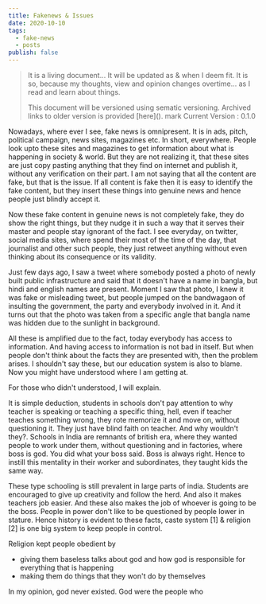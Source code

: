 ```yaml
---
title: Fakenews & Issues
date: 2020-10-10
tags:
  - fake-news
  - posts
publish: false
---
```


> It is a living document… It will be updated as & when I deem fit. It is so, because my thoughts, view and opinion changes overtime… as I read and learn about things.
>
> This document will be versioned using sematic versioning. Archived links to older version is provided \[here\]().
>mark
> Current Version : 0.1.0

Nowadays, where ever I see, fake news is omnipresent. It is in ads, pitch, political campaign, news sites, magazines etc. In short, everywhere. People look upto these sites and magazines to get information about what is happening in society & world. But they are not realizing it, that these sites are just copy pasting anything that they find on internet and publish it, without any verification on their part. I am not saying that all the content are fake, but that is the issue. If all content is fake then it is easy to identify the fake content, but they insert these things into genuine news and hence people just blindly accept it. 

Now these fake content in genuine news is not completely fake, they do show the right things, but they nudge it in such a way that it serves their master and people stay ignorant of the fact. I see everyday, on twitter, social media sites, where spend their most of the time of the day, that journalist and other such people, they just retweet anything without even thinking about its consequence or its validity. 

Just few days ago, I saw a tweet where somebody posted a photo of newly built public infrastructure and said that it doesn't have a name in bangla, but hindi and english names are present. Moment I saw that photo, I knew it was fake or misleading tweet, but people jumped on the bandwagaon of insulting the government, the party and everybody involved in it. And it turns out that the photo was taken from a specific angle that bangla name was hidden due to the sunlight in background.

All these is amplified due to the fact, today everybody has access to information. And having access to information is not bad in itself. But when people don't think about the facts they are presented with, then the problem arises. I shouldn't say these, but our education system is also to blame. Now you might have understood where I am getting at. 

For those who didn't understood, I will explain. 

It is simple deduction, students in schools don't pay attention to why teacher is speaking or teaching a specific thing, hell, even if teacher teaches something wrong, they rote memorize it and move on, without questioning it. They just have blind faith on teacher. And why wouldn't they?. Schools in India are remnants of british era, where they wanted people to work under them, without questioning and in factories, where boss is god. You did what your boss said. Boss is always right. Hence to instill this mentality in their worker and subordinates, they taught kids the same way.

These type schooling is still prevalent in large parts of india. Students are encouraged to give up creativity and follow the herd. And also it makes teachers job easier. And these also makes the job of whoever is going to be the boss. People in power don't like to be questioned by people lower in stature. Hence history is evident to these facts, caste system \[1\] & religion \[2\] is one big system to keep people in control. 

Religion kept people obedient by

*   giving them baseless talks about god and how god is responsible for everything that is happening
*   making them do things that they won't do by themselves

In my opinion, god never existed. God were the people who
